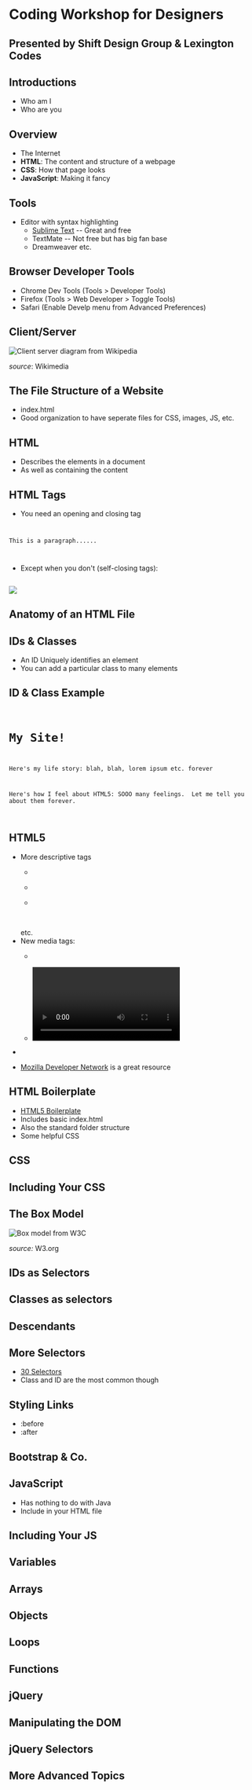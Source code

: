 # Coding Workshop for Designers
## Presented by Shift Design Group &amp; Lexington Codes




## Introductions

* Who am I 
* Who are you




## Overview 

* The Internet
* **HTML**: The content and structure of a webpage
* **CSS**: How that page looks 
* **JavaScript**: Making it fancy 




## Tools

* Editor with syntax highlighting
    * [Sublime Text](http://www.sublimetext.com/) -- Great and free
    * TextMate -- Not free but has big fan base
    * Dreamweaver etc.




## Browser Developer Tools

* Chrome Dev Tools (Tools > Developer Tools)
* Firefox (Tools > Web Developer > Toggle Tools)
* Safari (Enable Develp menu from Advanced Preferences)




## Client/Server

![Client server diagram from Wikipedia](http://upload.wikimedia.org/wikipedia/commons/thumb/c/c9/Client-server-model.svg/500px-Client-server-model.svg.png)


*source*: Wikimedia




## The File Structure of a Website

* index.html
* Good organization to have seperate files for CSS, images, JS, etc.




## HTML 

* Describes the elements in a document
* As well as containing the content





## HTML Tags
* You need an opening and closing tag
<pre><code class="html">
<p>This is a paragraph......</p>
</code></pre>
* Except when you don't (self-closing tags):
<pre><code class="html">
<img src="img/cat.png">
</code></pre>




## Anatomy of an HTML File





## IDs &amp; Classes

* An ID Uniquely identifies an element 
* You can add a particular class to many elements




## ID &amp; Class Example
<pre><code class="html">
<h1 id="title-banner">My Site!</h1>
<p id="introduction" class="a-block-of-text">Here's my life story: blah, blah, lorem ipsum etc. forever</p>
<p id="manifesto" class="a-block-of-text">Here's how I feel about HTML5: SOOO many feelings.  Let me tell you about them forever.</p>
</code></pre>



## HTML5

* More descriptive tags
    * <pre><code class="html"><article></article></pre></code>
    * <pre><code class="html"><section></section></pre></code>
    * <pre><code class="html"><header></header></pre></code>
     etc.
* New media tags:
    * <pre><code class="html"><audio></code></pre>  
    * <pre><code class="html"><video></pre></code>
* <pre><code class="html"><canvas></pre></code>
* [Mozilla Developer Network](https://developer.mozilla.org/en-US/docs/Web/Guide/HTML/HTML5) is a great resource 

## HTML Boilerplate

* [HTML5 Boilerplate](http://html5boilerplate.com/)
* Includes basic index.html
* Also the standard folder structure
* Some helpful CSS 



## CSS




## Including Your CSS




## The Box Model
![Box model from W3C](http://www.w3.org/TR/CSS2/images/boxdim.png)

*source:* W3.org


## IDs as Selectors




## Classes as selectors




## Descendants




## More Selectors

* [30 Selectors](http://net.tutsplus.com/tutorials/html-css-techniques/the-30-css-selectors-you-must-memorize/)
* Class and ID are the most common though



## Styling Links

* :before
* :after



## Bootstrap &amp; Co.




## JavaScript

* Has nothing to do with Java
* Include in your HTML file



## Including Your JS




## Variables




## Arrays




## Objects




## Loops




## Functions




## jQuery




## Manipulating the DOM




## jQuery Selectors




## More Advanced Topics
